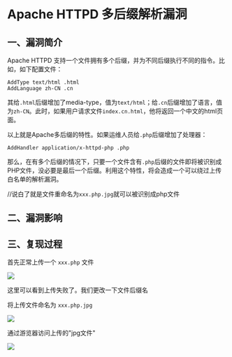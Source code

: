 Apache HTTPD 多后缀解析漏洞
===========================

一、漏洞简介
------------

Apache HTTPD
支持一个文件拥有多个后缀，并为不同后缀执行不同的指令。比如，如下配置文件：

    AddType text/html .html
    AddLanguage zh-CN .cn

其给`.html`后缀增加了media-type，值为`text/html`；给`.cn`后缀增加了语言，值为`zh-CN`。此时，如果用户请求文件`index.cn.html`，他将返回一个中文的html页面。

以上就是Apache多后缀的特性。如果运维人员给`.php`后缀增加了处理器：

    AddHandler application/x-httpd-php .php

那么，在有多个后缀的情况下，只要一个文件含有`.php`后缀的文件即将被识别成PHP文件，没必要是最后一个后缀。利用这个特性，将会造成一个可以绕过上传白名单的解析漏洞。

//说白了就是文件重命名为`xxx.php.jpg`就可以被识别成php文件

二、漏洞影响
------------

三、复现过程
------------

首先正常上传一个 `xxx.php` 文件

![](/Users/aresx/Documents/VulWiki/.resource/ApacheHTTPD多后缀解析漏洞/media/rId24.png)

这里可以看到上传失败了。我们更改一下文件后缀名

将上传文件命名为 `xxx.php.jpg`

![](/Users/aresx/Documents/VulWiki/.resource/ApacheHTTPD多后缀解析漏洞/media/rId25.png)

通过游览器访问上传的"jpg文件"

![](/Users/aresx/Documents/VulWiki/.resource/ApacheHTTPD多后缀解析漏洞/media/rId26.png)
